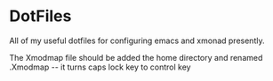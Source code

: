 # DotFiles
All of my useful dotfiles for configuring emacs and xmonad presently.

The Xmodmap file should be added the home directory and renamed .Xmodmap -- it turns caps lock key to control key